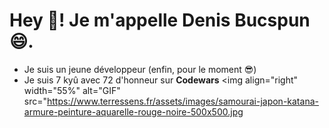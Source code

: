 # Hey 👋! Je m'appelle **Denis Bucspun😄**.

  - Je suis un jeune développeur (enfin, pour le moment 😎)
  - Je suis 7 kyû avec 72 d'honneur sur **Codewars** <img align="right" width="55%" alt="GIF" src="https://www.terressens.fr/assets/images/samourai-japon-katana-armure-peinture-aquarelle-rouge-noire-500x500.jpg</img>
